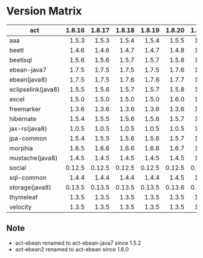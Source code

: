 # Version Matrix

| act                | 1.8.16 |  1.8.17 |  1.8.18 |  1.8.19 |  1.8.20 |  1.8.22 |  1.8.23 |  1.8.24 |  1.8.25 |  1.8.26 |
| ---                |  ----: |   ----: |   ----: |   ----: |   ----: |   ----: |   ----: |   ----: |   ----: |   ----: |
| aaa                |  1.5.3 |   1.5.3 |   1.5.4 |   1.5.4 |   1.5.5 |   1.5.5 |   1.5.5 |   1.5.5 |   1.5.5 |   1.6.0 |
| beetl              |  1.4.6 |   1.4.6 |   1.4.7 |   1.4.7 |   1.4.8 |   1.5.1 |   1.5.2 |   1.5.3 |   1.5.4 |   1.6.0 |
| beetlsql           |  1.5.6 |   1.5.6 |   1.5.7 |   1.5.7 |   1.5.8 |   1.5.9 |  1.5.10 |  1.5.11 |   1.6.0 |   1.7.0 |
| ebean-java7        |  1.7.5 |   1.7.5 |   1.7.5 |   1.7.5 |   1.7.6 |   1.7.6 |   1.7.7 |   1.7.7 |   1.7.8 |   1.7.8 |
| ebean(java8)       |  1.7.5 |   1.7.5 |   1.7.6 |   1.7.6 |   1.7.7 |   1.7.7 |   1.7.8 |   1.7.8 |   1.7.9 |   1.7.9 |
| eclipselink(java8) |  1.5.5 |   1.5.6 |   1.5.7 |   1.5.7 |   1.5.8 |   1.5.8 |   1.5.9 |   1.5.9 |   1.6.0 |   1.6.0 |
| excel              |  1.5.0 |   1.5.0 |   1.5.0 |   1.5.0 |   1.6.0 |   1.6.1 |   1.6.2 |   1.6.2 |   1.6.2 |   1.7.0 |
| freemarker         |  1.3.6 |   1.3.6 |   1.3.6 |   1.3.6 |   1.3.6 |   1.3.6 |   1.3.6 |   1.3.6 |   1.3.6 |   1.3.6 |
| hibernate          |  1.5.4 |   1.5.5 |   1.5.6 |   1.5.6 |   1.5.7 |   1.5.7 |   1.5.8 |   1.5.8 |   1.6.0 |   1.6.0 |
| jax-rs(java8)      |  1.0.5 |   1.0.5 |   1.0.5 |   1.0.5 |   1.0.5 |   1.0.5 |   1.0.5 |   1.0.5 |   1.0.5 |   1.0.5 |
| jpa-common         |  1.5.4 |   1.5.5 |   1.5.6 |   1.5.6 |   1.5.7 |   1.5.7 |   1.5.8 |   1.5.8 |   1.6.0 |   1.6.0 |
| morphia            |  1.6.5 |   1.6.6 |   1.6.6 |   1.6.6 |   1.6.7 |   1.6.7 |   1.7.1 |   1.7.2 |   1.7.2 |   1.7.2 |
| mustache(java8)    |  1.4.5 |   1.4.5 |   1.4.5 |   1.4.5 |   1.4.5 |   1.4.6 |   1.4.6 |   1.4.6 |   1.4.6 |   1.4.6 |
| social             | 0.12.5 |  0.12.5 |  0.12.5 |  0.12.5 |  0.12.5 |  0.12.6 |  0.12.6 |  0.12.6 |  0.12.6 |  0.12.6 |
| sql-common         |  1.4.4 |   1.4.4 |   1.4.4 |   1.4.4 |   1.4.5 |   1.4.5 |   1.4.6 |   1.4.6 |   1.5.0 |   1.5.0 |
| storage(java8)     | 0.13.5 |  0.13.5 |  0.13.5 |  0.13.5 |  0.13.6 |  0.13.6 |  0.13.6 |  0.13.6 |  0.13.6 |  0.14.0 |
| thymeleaf          |  1.3.5 |   1.3.5 |   1.3.5 |   1.3.5 |   1.3.5 |   1.3.6 |   1.3.6 |   1.3.6 |   1.3.6 |   1.3.6 |
| velocity           |  1.3.5 |   1.3.5 |   1.3.5 |   1.3.5 |   1.3.5 |   1.3.6 |   1.3.6 |   1.3.6 |   1.3.6 |   1.3.6 |

## Note

* act-ebean renamed to act-ebean-java7 since 1.5.2
* act-ebean2 renamed to act-ebean since 1.6.0
